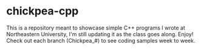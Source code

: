 # chickpea-cpp
This is a repository meant to showcase simple C++ programs I wrote at Northeastern University, I'm still updating it as the class goes along. Enjoy! Check out each branch (Chickpea_#) to see coding samples week to week.
